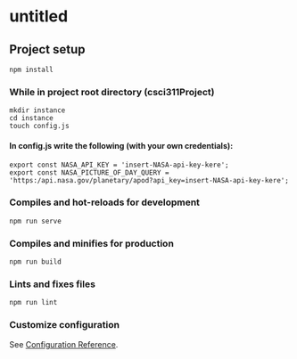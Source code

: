 # untitled

## Project setup
```
npm install
```
### While in project root directory (csci311Project)
```
mkdir instance
cd instance
touch config.js
```

#### In config.js write the following (with your own credentials):
```
export const NASA_API_KEY = 'insert-NASA-api-key-kere';
export const NASA_PICTURE_OF_DAY_QUERY = 'https:/api.nasa.gov/planetary/apod?api_key=insert-NASA-api-key-kere';
```
### Compiles and hot-reloads for development
```
npm run serve
```

### Compiles and minifies for production
```
npm run build
```

### Lints and fixes files
```
npm run lint
```

### Customize configuration
See [Configuration Reference](https://cli.vuejs.org/config/).
